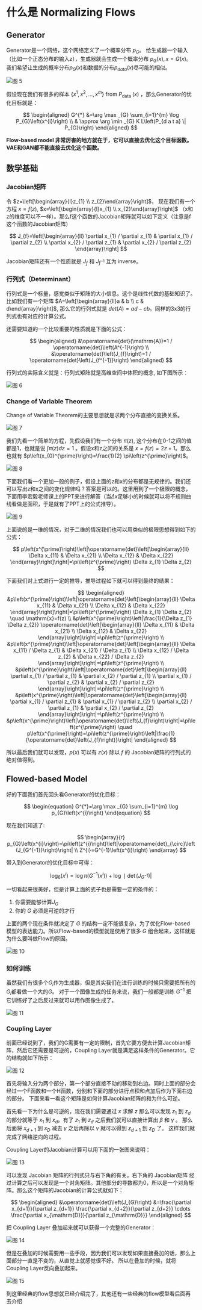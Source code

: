 # 什么是 Normalizing Flows

## Generator

Generator是一个网络，这个网络定义了一个概率分布 $p_G$。 给生成器一个输入（比如一个正态分布的输入$z$），生成器就会生成一个概率分布 $p_G(x),x=G(x)$。我们希望让生成的概率分布$p_G(x)$和数据的分布$p_{data}(x)$尽可能的相似。

![图 5](images/c4f1b782c30ccefaee53b218fbe92bfa1d73bbfcf0d4fcde24e34d9e7f91925b.png)  


假设现在我们有很多的样本 $\left\{x^{1}, x^{2}, \ldots, x^{m}\right\}$ from $P_{\text {data }}(x)$ ，那么Generator的优化目标就是：

$$
\begin{aligned}
G^{*} &=\arg \max _{G} \sum_{i=1}^{m} \log P_{G}\left(x^{i}\right) \\
& \approx \arg \min _{G} K L\left(P_{d a t a} \| P_{G}\right)
\end{aligned}
$$

**Flow-based model 非常厉害的地方就在于，它可以直接去优化这个目标函数。VAE和GAN都不能直接去优化这个函数。**

## 数学基础

### Jacobian矩阵

令 $z=\left[\begin{array}{l}z_{1} \\ z_{2}\end{array}\right]$， 现在我们有一个方程 $x=f(z)$, $x=\left[\begin{array}{l}x_{1} \\ x_{2}\end{array}\right]$ （x和z的维度可以不一样）。那么f这个函数的Jacobian矩阵就可以如下定义（注意是f这个函数的Jacobian矩阵）

$$
J_{f}=\left[\begin{array}{ll}
\partial x_{1} / \partial z_{1} & \partial x_{1} / \partial z_{2} \\
\partial x_{2} / \partial z_{1} & \partial x_{2} / \partial z_{2}
\end{array}\right]
$$

Jacobian矩阵还有一个性质就是 $J_f$ 和 $J_{f^{-1}}$ 互为 inverse。

### 行列式（Determinant）

行列式是一个标量，感觉类似于矩阵的大小信息。这个是线性代数的基础知识了。比如我们有一个矩阵 $A=\left[\begin{array}{ll}a & b \\ c & d\end{array}\right]$, 那么它的行列式就是 $det(A) = ad - cb$。同样的3x3的行列式也有对应的计算公式。 

还需要知道的一个比较重要的性质就是下面的公式：

$$
\begin{aligned}
&\operatorname{det}(\mathrm{A})=1 / \operatorname{det}\left(A^{-1}\right) \\
&\operatorname{det}\left(J_{f}\right)=1 / \operatorname{det}\left(J_{f^{-1}}\right)
\end{aligned}
$$

行列式的实际含义就是：行列式矩阵就是高维空间中体积的概念, 如下图所示：

![图 6](images/cdbef948b58aca57f12e0cdeb1d7f48f4260406eff291e23baff1e12e51bcea3.png)  

### Change of Variable Theorem 

Change of Variable Theorem的主要思想就是求两个分布直接的变换关系。

![图 7](images/62a79900dc382e01c35363917453a09aa832c1aae43260607e7a6cee4e0dac2c.png)  

我们先看一个简单的方程，先假设我们有一个分布 $\pi(z)$, 这个分布在0-1之间的值都是1，也就是说 $\int \pi(z) d z=1$ 。假设x和z之间的关系是 $x = f(z) = 2z + 1$。那么也就有 $p\left(x_{0}^{\prime}\right)=\frac{1}{2} \pi\left(z^{\prime}\right)$。

![图 8](images/9d02a9b1abee7332e7fb2a2a18074df0011519eaec5715586feaa9dbea871da5.png)  

下面我们看一个更加一般的例子，假设上面的z和x的分布都是无规律的。我们还可以写出z和x之间的变化规律吗？答案是可以的。这里用到了一个极限的概念，下面用李宏毅老师课上的PPT来进行解答（当$\Delta x$足够小的时候就可以将不规则曲线看做是面积，于是就有了PPT上的公式推导）。

![图 9](images/d760f7e1723bf1cd5ecd4611b757785d9c6fb16fa5a052248accfd182b19dee2.png)  

上面说的是一维的情况，对于二维的情况我们也可以用类似的极限思想得到如下的公式：

$$
p\left(x^{\prime}\right)\left|\operatorname{det}\left[\begin{array}{ll}
\Delta x_{11} & \Delta x_{21} \\
\Delta x_{12} & \Delta x_{22}
\end{array}\right]\right|=\pi\left(z^{\prime}\right) \Delta z_{1} \Delta z_{2}
$$

下面我们对上式进行一定的推导，推导过程如下就可以得到最终的结果：

$$
\begin{aligned}
&p\left(x^{\prime}\right)\left|\operatorname{det}\left[\begin{array}{ll}
\Delta x_{11} & \Delta x_{21} \\
\Delta x_{12} & \Delta x_{22}
\end{array}\right]\right|=\pi\left(z^{\prime}\right) \Delta z_{1} \Delta z_{2} \quad \mathrm{x}=f(z) \\
&p\left(x^{\prime}\right)\left|\frac{1}{\Delta z_{1} \Delta z_{2}} \operatorname{det}\left[\begin{array}{ll}
\Delta x_{11} & \Delta x_{21} \\
\Delta x_{12} & \Delta x_{22}
\end{array}\right]\right|=\pi\left(z^{\prime}\right) \\
&p\left(x^{\prime}\right)\left|\operatorname{det}\left[\begin{array}{ll}
\Delta x_{11} / \Delta z_{1} & \Delta x_{21} / \Delta z_{1} \\
\Delta x_{12} / \Delta z_{2} & \Delta x_{22} / \Delta z_{2}
\end{array}\right]\right|=\pi\left(z^{\prime}\right) \\
&p\left(x^{\prime}\right)\left|\operatorname{det}\left[\begin{array}{ll}
\partial x_{1} / \partial z_{1} & \partial x_{2} / \partial z_{1} \\
\partial x_{1} / \partial z_{2} & \partial x_{2} / \partial z_{2}
\end{array}\right]\right|=\pi\left(z^{\prime}\right) \\
&p\left(x^{\prime}\right)\left|\operatorname{det}\left[\begin{array}{ll}
\partial x_{1} / \partial z_{1} & \partial x_{1} / \partial z_{2} \\
\partial x_{2} / \partial z_{1} & \partial x_{2} / \partial z_{2}
\end{array}\right]\right|=\pi\left(z^{\prime}\right) \\
&p\left(x^{\prime}\right)\left|\operatorname{det}\left(J_{f}\right)\right|=\pi\left(z^{\prime}\right) \quad p\left(x^{\prime}\right)=\pi\left(z^{\prime}\right)\left|\frac{1}{\operatorname{det}\left(J_{f}\right)}\right|
\end{aligned}
$$

所以最后我们就可以发现，$p(x)$ 可以有 $z(x)$ 除以 $f$ 的 Jacobian矩阵的行列式的绝对值得到。

## Flowed-based Model 

好的下面我们首先回头看Generator的优化目标：

$$
\begin{equation}
G^{*}=\arg \max _{G} \sum_{i=1}^{m} \log p_{G}\left(x^{i}\right)
\end{equation}
$$

现在我们知道了:

$$
\begin{array}{r}
p_{G}\left(x^{i}\right)=\pi\left(z^{i}\right)\left|\operatorname{det}_{\circ}\left(J_{G^{-1}}\right)\right| \\
Z^{i}=G^{-1}\left(x^{i}\right)
\end{array}
$$

带入到Generator的优化目标中可得：

$$
\log _{6}\left(x^{i}\right)=\log \pi\left(G^{-1}\left(x^{i}\right)\right)+\log \mid \operatorname{det}(J_{G^{-1}})|
$$

一切看起来很美好，但是计算上面的式子也是需要一定的条件的：

1. 你需要能够计算$J_G$
2. 你的 $G$ 必须是可逆的才行

上面的两个现在条件就决定了 $G$ 的结构一定不能很复杂，为了优化Flow-based 模型的表达能力。所以Flow-based的模型就是使用了很多 $G$ 组合起来，这样就是为什么要叫做Flow的原因。

![图 10](images/d83c2027a7f10244d27923d041693decff575ed5eb5a425d845ef97bd6f7ac6b.png)  

### 如何训练

虽然我们有很多个$G_i$作为生成器，但是其实我们在进行训练的时候只需要把所有的$G_i$都看做一个大的$G$。 对于一个图像生成的任务来说，我们一般都是训练 $G^{-1}$ 把它训练好了之后反过来就可以用作图像生成了。 

![图 11](images/684c136afcf5db2700f57ba0b188736631ef8f5ecf659b50ea56c73bf8081d9c.png)  


### Coupling Layer 

前面已经说到了，我们的G需要有一定的限制，首先它要方便去计算Jacobian矩阵，然后它还需要是可逆的，Coupling Layer就是满足这样条件的Generator。它的结构就如下所示：

![图 12](images/28d947262296b59d0f0a37c3b1cfd5a7ab6c95dd130c0c7b3515e72c89993bea.png)  

首先将输入分为两个部分，第一个部分直接不动的移动到右边。同时上面的部分会经过一个F函数和一个H函数，分别和下面的部分进行点积和点加后作为下面右边的部分。 下面来看一看这个矩阵是如何计算Jacobian矩阵的和为什么可逆。

首先看一下为什么是可逆的，现在我们需要通过 $x$ 求解 $z$ 那么可以发现 $z_1$ 到 $z_d$ 的部分就等于 $x_1$ 到 $x_d$。有了 $z_1$ 到 $z_d$ 之后我们就可以直接计算出 $\beta$ 和 $\gamma$ 。 那么后面将 $x_{d+1}$ 到 $x_{D}$ 减去 $\gamma$ 之后再除以 $\gamma$ 就可以得到 $z_{d+1}$ 到 $z_D$ 了。 这样我们就完成了网络逆向的过程。

Coupling Layer的Jacobian计算可以用下面的一张图来说明：

![图 13](images/88b9ce6277294fc6508b11e94f08c25ca31bfc057257fd59b4a9290b5056aef2.png)  

可以发现 Jacobian 矩阵的行列式只与右下角的有关。右下角的 Jacobian矩阵 经过计算之后可以发现是一个对角矩阵。其他部分的导数都为0，所以是一个对角矩阵。那么这个矩阵的Jacobian的计算公式就如下：

$$
\begin{aligned}
&\operatorname{det}\left(J_{G}\right) 
&=\frac{\partial x_{d+1}}{\partial z_{d+1}} \frac{\partial x_{d+2}}{\partial z_{d+2}} \cdots \frac{\partial x_{\mathrm{D}}}{\partial z_{\mathrm{D}}}
\end{aligned}
$$


把 Coupling Layer 叠加起来就可以获得一个完整的Generator：

![图 14](images/c8191abad4c16dcbbf35f915f04def87bf6d4f7468fbb68e3a80d6135de9b928.png)  

但是在叠加的时候需要用一些手段，因为我们可以发现如果直接叠加的话，那么上面部分一直是不变的，从直觉上就感觉很不好。 所以在叠加的时候，就将Coupling Layer反向叠加起来。

![图 15](images/cb80121d99b56956d686fc2ff2b1ff7038ad3aada8277a5e64b98e1aa37262ae.png)  

到这里经典的flow思想就已经介绍完了，其他还有一些经典的flow模型看后面再去介绍






























